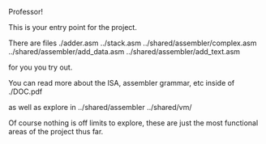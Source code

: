 Professor!

This is your entry point for the project.

There are files
./adder.asm
../stack.asm
../shared/assembler/complex.asm
../shared/assembler/add_data.asm
../shared/assembler/add_text.asm

for you you try out.

You can read more about the ISA, assembler grammar, etc inside of
./DOC.pdf

as well as explore in
../shared/assembler
../shared/vm/

Of course nothing is off limits to explore, these are just the most functional
areas of the project thus far.

